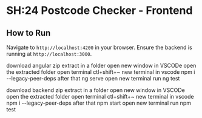 # SH:24 Postcode Checker - Frontend

## How to Run

Navigate to `http://localhost:4200` in your browser.
Ensure the backend is running at `http://localhost:3000`.

download angular zip  extract in a folder
open new window in VSCODe 
open the extracted folder
open terminal ctl+shift+~ new terminal in vscode 
npm i --legacy-peer-deps after that
ng serve
open new terminal run ng test 


download backend zip  extract in a folder
open new window in VSCODe 
open the extracted folder
open terminal ctl+shift+~ new terminal in vscode 
npm i --legacy-peer-deps after that 
npm start
open new terminal run  npm test 